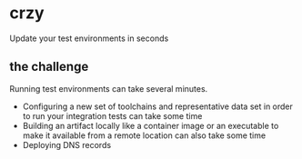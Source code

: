 # crzy

Update your test environments in seconds

## the challenge

Running test environments can take several minutes. 

- Configuring a new set of toolchains and representative data set in order to
  run your integration tests can take some time
- Building an artifact locally like a container image or an executable to make
  it available from a remote location can also take some time
- Deploying DNS records 
